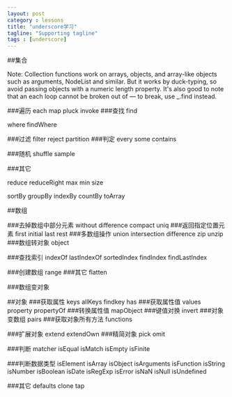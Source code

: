 ```yaml
---
layout: post
category : lessons
title: "underscore学习"
tagline: "Supporting tagline"
tags : [underscore]
---
```

##集合

Note: Collection functions work on arrays, objects, and array-like objects such as arguments, NodeList and similar. But it works by duck-typing, so avoid passing objects with a numeric length property. It's also good to note that an each loop cannot be broken out of — to break, use _.find instead.

###遍历
each
map
pluck
invoke
###查找
find

where
findWhere

###过滤
filter
reject
partition
###判定
every
some
contains

###随机
shuffle
sample

###其它

reduce
reduceRight
max
min
size

sortBy
groupBy
indexBy
countBy
toArray



##数组

###去掉数组中部分元素
without
difference
compact
uniq
###返回指定位置元素
first
initial
last
rest
###多数组操作
union
intersection
difference
zip
unzip
###数组转对象
object

###查找索引
indexOf
lastIndexOf
sortedIndex
findIndex
findLastIndex

###创建数组
range
###其它
flatten


###数组变对象


##对象
###获取属性
keys
allKeys
findkey
has
###获取属性值
values
property
propertyOf
###转换属性值
mapObject
###键值对换
invert
###对象变数组
pairs
###获取对象所有方法
functions

###扩展对象
extend
extendOwn
###精简对象
pick
omit

###判断
matcher
isEqual
isMatch
isEmpty
isFinite

###判断数据类型
isElement
isArray
isObject
isArguments
isFunction
isString
isNumber
isBoolean
isDate
isRegExp
isError
isNaN
isNull
isUndefined

###其它
defaults
clone
tap


























